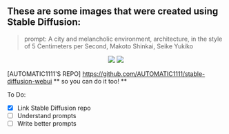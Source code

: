 ## These are some images that were created using Stable Diffusion:
> prompt: A city and melancholic environment, architecture, in the style of 5 Centimeters per Second, Makoto Shinkai, Seike Yukiko

<p align="center">
  <img src=https://user-images.githubusercontent.com/110436939/206059822-f123d5f9-bf19-4c85-bda9-7a04a223a586.png />
  <img src=https://user-images.githubusercontent.com/110436939/206061477-0f5d4bd5-2574-43fa-9660-f85373e8397e.png />

</p>

 [AUTOMATIC1111'S REPO] https://github.com/AUTOMATIC1111/stable-diffusion-webui
** so you can do it too! **

To Do:
- [x] Link Stable Diffusion repo
- [ ] Understand prompts
- [ ] Write better prompts

